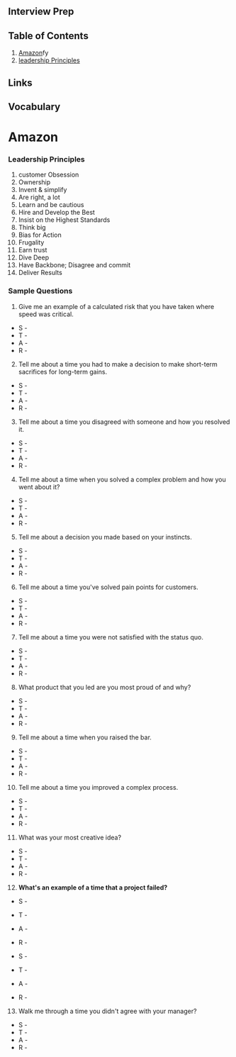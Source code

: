 ## Interview Prep

## Table of Contents
1. [Amazon](#amazon)fy
1. [leadership Principles](#leadership-principles)

## Links

## Vocabulary

# Amazon
### Leadership Principles
1. customer Obsession
2. Ownership
3. Invent & simplify
4. Are right, a lot
5. Learn and be cautious
6. Hire and Develop the Best
7. Insist on the Highest Standards
8. Think big
9. Bias for Action
10. Frugality
11. Earn trust
12. Dive Deep
13. Have Backbone; Disagree and commit
14. Deliver Results

### Sample Questions
1. Give me an example of a calculated risk that you have taken where speed was critical.
  - S - 
  - T - 
  - A - 
  - R - 

2. Tell me about a time you had to make a decision to make short-term sacrifices for long-term gains.
  - S - 
  - T - 
  - A - 
  - R - 
3. Tell me about a time you disagreed with someone and how you resolved it.
  - S - 
  - T - 
  - A - 
  - R - 
4. Tell me about a time when you solved a complex problem and how you went about it?
  - S - 
  - T - 
  - A - 
  - R - 
5. Tell me about a decision you made based on your instincts.
  - S - 
  - T - 
  - A - 
  - R - 
6. Tell me about a time you've solved pain points for customers.
  - S - 
  - T - 
  - A - 
  - R - 
7. Tell me about a time you were not satisfied with the status quo.
  - S - 
  - T - 
  - A - 
  - R - 
8. What product that you led are you most proud of and why?
  - S - 
  - T - 
  - A - 
  - R - 
9. Tell me about a time when you raised the bar.
  - S - 
  - T - 
  - A - 
  - R - 
10. Tell me about a time you improved a complex process.
  - S - 
  - T - 
  - A - 
  - R - 
11. What was your most creative idea?
  - S - 
  - T - 
  - A - 
  - R - 
12. **What's an example of a time that a project failed?**
  - S - 
  - T - 
  - A - 
  - R - 

  - S - 
  - T - 
  - A - 
  - R - 


13. Walk me through a time you didn't agree with your manager?
  - S - 
  - T - 
  - A - 
  - R - 

